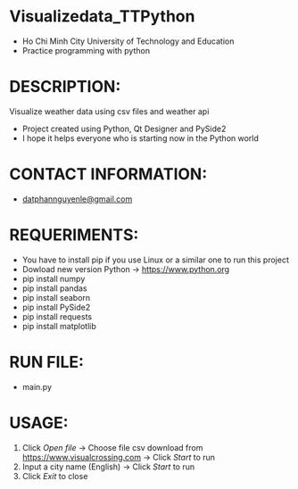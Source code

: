 # Visualizedata_TTPython
* Ho Chi Minh City University of Technology and Education
* Practice programming with python

# DESCRIPTION:
Visualize weather data using csv files and weather api
* Project created using Python, Qt Designer and PySide2
* I hope it helps everyone who is starting now in the Python world

# CONTACT INFORMATION:
* datphannguyenle@gmail.com

# REQUERIMENTS:
* You have to install pip if you use Linux or a similar one to run this project
* Dowload new version Python -> https://www.python.org
* pip install numpy
* pip install pandas
* pip install seaborn
* pip install PySide2
* pip install requests
* pip install matplotlib

# RUN FILE:
* main.py

# USAGE:
1. Click _Open file_ -> Choose file csv download from https://www.visualcrossing.com -> Click _Start_ to run
2. Input a city name (English) -> Click _Start_ to run
3. Click _Exit_ to close
